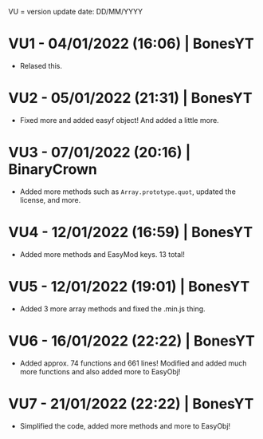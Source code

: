 VU = version update
date: DD/MM/YYYY

# VU1 - 04/01/2022 (16:06) | BonesYT
* Relased this.
# VU2 - 05/01/2022 (21:31) | BonesYT
* Fixed more and added easyf object! And added a little more.
# VU3 - 07/01/2022 (20:16) | BinaryCrown
* Added more methods such as `Array.prototype.quot`, updated the license, and more.
# VU4 - 12/01/2022 (16:59) | BonesYT
* Added more methods and EasyMod keys. 13 total!
# VU5 - 12/01/2022 (19:01) | BonesYT
* Added 3 more array methods and fixed the .min.js thing.
# VU6 - 16/01/2022 (22:22) | BonesYT
* Added approx. 74 functions and 661 lines! Modified and added much more functions and also added more to EasyObj!
# VU7 - 21/01/2022 (22:22) | BonesYT
* Simplified the code, added more methods and more to EasyObj!